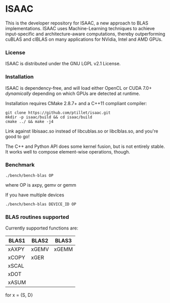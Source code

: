 # ISAAC

This is the developer repository for ISAAC, a new approach to BLAS implementations. 
ISAAC uses Machine-Learning techniques to achieve input-specific and architecture-aware computations, thereby outperforming cuBLAS and clBLAS on many applications for NVidia, Intel and AMD GPUs.

### License

ISAAC is distributed under the GNU LGPL v2.1 License.

### Installation

ISAAC is dependency-free, and will load either OpenCL or CUDA 7.0+ _dynamically_ depending on which GPUs are detected at runtime.

Installation requires CMake 2.8.7+ and a C++11 compliant compiler:  
 

```
git clone https://github.com/ptillet/isaac.git
mkdir -p isaac/build && cd isaac/build
cmake ../ && make -j4
```

Link against libisaac.so instead of libcublas.so or libclblas.so, and you're good to go! 

The C++ and Python API does some kernel fusion, but is not entirely stable. It works well to compose element-wise operations, though.


### Benchmark

```
./bench/bench-blas OP
```
where OP is axpy, gemv or gemm

If you have multiple devices

```
./bench/bench-blas DEVICE_ID OP
```

### BLAS routines supported

Currently supported functions are:

| BLAS1         | BLAS2         | BLAS3         |
| --------------| --------------| --------------|
| xAXPY         | xGEMV         | xGEMM         |
| xCOPY         | xGER          |               |
| xSCAL         |               |               |
| xDOT          |               |               |
| xASUM         |               |               |

for x = {S, D}
